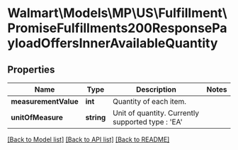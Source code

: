 # Walmart\Models\MP\US\Fulfillment\PromiseFulfillments200ResponsePayloadOffersInnerAvailableQuantity

## Properties

Name | Type | Description | Notes
------------ | ------------- | ------------- | -------------
**measurementValue** | **int** | Quantity of each item. |
**unitOfMeasure** | **string** | Unit of quantity. Currently supported type : 'EA' |


[[Back to Model list]](./) [[Back to API list]](../../../../../README.md#supported-apis) [[Back to README]](../../../../../README.md)
